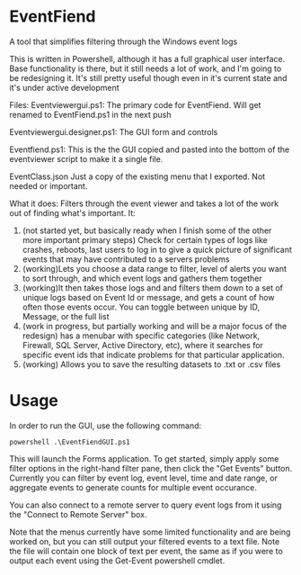# EventFiend
 A tool that simplifies filtering through the Windows event logs

 This is written in Powershell, although it has a full graphical user interface.
 Base functionality is there, but it still needs a lot of work, and I'm going
 to be redesigning it.  It's still pretty useful though even in it's current state
 and it's  under active development

 Files:
 Eventviewergui.ps1: The primary code for EventFiend.  Will get renamed to EventFiend.ps1 in the next push

 Eventviewergui.designer.ps1: The GUI form and controls

 Eventfiend.ps1:  This is the the GUI copied and pasted into the bottom of the eventviewer script to make it a single file.

 EventClass.json Just a copy of the existing menu that I exported.  Not needed or important.


 What it does:
 Filters through the event viewer and takes a lot of the work out of finding what's important.  It:
 1) (not started yet, but basically ready when I finish some of the other more important primary steps) 
 	Check for certain types of logs like crashes, reboots, last users to log in to give a quick
	picture of significant events that may have contributed to a servers problems
 2) (working)Lets you choose a data range to filter, level of alerts you want to sort through, and which
	event logs and gathers them together
3) (working)It then takes those logs and and filters them down to a set of unique logs based on Event Id
	or message, and gets a count of how often those events occur.  You can toggle between unique by ID,
	Message, or the full list
4) (work in progress, but partially working and will be a major focus of the redesign) has a menubar with 
	specific categories (like Network, Firewall, SQL Server, Active Directory, etc), where it searches for 
	specific event ids that indicate problems for that particular application.
5) (working) Allows you to save the resulting datasets to .txt or .csv files

# Usage

In order to run the GUI, use the following command:

	powershell .\EventFiendGUI.ps1

This will launch the Forms application. To get started, simply apply some filter options in the right-hand filter pane, then click the "Get Events" button. Currently you can filter by event log, event level, time and date range, or aggregate events to generate counts for multiple event occurance.

You can also connect to a remote server to query event logs from it using the "Connect to Remote Server" box.

Note that the menus currently have some limited functionality and are being worked on, but you can still output your filtered events to a text file. Note the file will contain one block of text per event, the same as if you were to output each event using the Get-Event powershell cmdlet.
